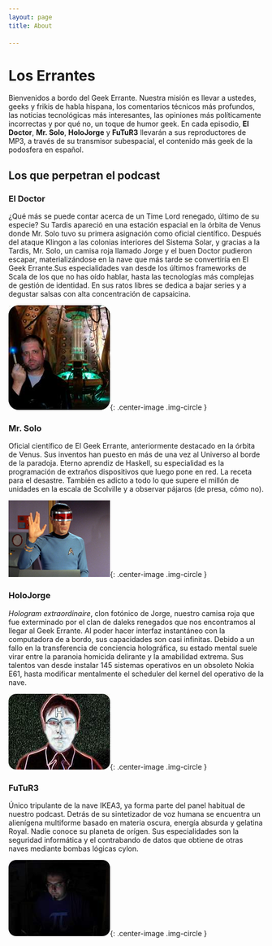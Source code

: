 ```yaml
---
layout: page
title: About

---
```


# Los Errantes
Bienvenidos a bordo del Geek Errante. Nuestra misión es llevar a ustedes, geeks y frikis de habla hispana, los comentarios técnicos más profundos, las noticias tecnológicas más interesantes, las opiniones más políticamente incorrectas y por qué no, un toque de humor geek. En cada episodio, **El Doctor**, **Mr. Solo**, **HoloJorge** y **FuTuR3** llevarán a sus reproductores de MP3, a través de su transmisor subespacial, el contenido más geek de la podosfera en español.

## Los que perpetran el podcast

### El Doctor
¿Qué más se puede contar acerca de un Time Lord renegado, último de su especie? Su Tardis apareció en una estación espacial en la órbita de Venus donde Mr. Solo tuvo su primera asignación como oficial científico. Después del ataque Klingon a las colonias interiores del Sistema Solar, y gracias a la Tardis, Mr. Solo, un camisa roja llamado Jorge y el buen Doctor pudieron escapar, materializándose en la nave que más tarde se convertiría en El Geek Errante.Sus especialidades van desde los últimos frameworks de Scala de los que no has oído hablar, hasta las tecnologías más complejas de gestión de identidad. En sus ratos libres se dedica a bajar series y a degustar salsas con alta concentración de capsaicina.

![The Doctor](/images/thedoctor.jpg){: .center-image .img-circle }

### Mr. Solo
Oficial científico de El Geek Errante, anteriormente destacado en la órbita de Venus. Sus inventos han puesto en más de una vez al Universo al borde de la paradoja. Eterno aprendiz de Haskell, su especialidad es la programación de extraños dispositivos que luego pone en red. La receta para el desastre. También es adicto a todo lo que supere el millón de unidades en la escala de Scolville y a observar pájaros (de presa, cómo no).

![mrSolo](/images/mrsolo.jpg){: .center-image .img-circle }

### HoloJorge
*Hologram extraordinaire*, clon fotónico de Jorge, nuestro camisa roja que fue exterminado por el clan de daleks renegados que nos encontramos al llegar al Geek Errante. Al poder hacer interfaz instantáneo con la computadora de a bordo, sus capacidades son casi infinitas. Debido a un fallo en la transferencia de conciencia holográfica, su estado mental suele virar entre la paranoia homicida delirante y la amabilidad extrema. Sus talentos van desde instalar 145 sistemas operativos en un obsoleto Nokia E61, hasta modificar mentalmente el scheduler del kernel del operativo de la nave.


![HoloJorge](/images/holojorge.jpg){: .center-image .img-circle }

### FuTuR3
Único tripulante de la nave IKEA3, ya forma parte del panel habitual de nuestro podcast. Detrás de su sintetizador de voz humana se encuentra un alienígena multiforme basado en materia oscura, energía absurda y gelatina Royal. Nadie conoce su planeta de orígen. Sus especialidades son la seguridad informática y el contrabando de datos que obtiene de otras naves mediante bombas lógicas cylon.

![futur3](/images/futur3.jpg){: .center-image .img-circle }

